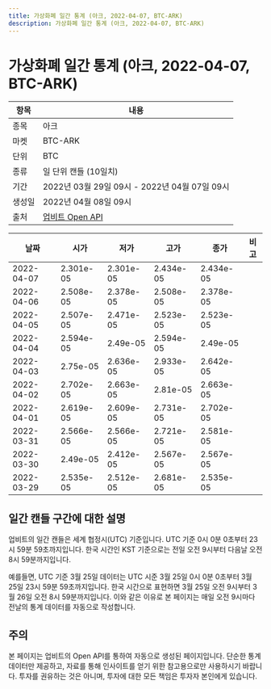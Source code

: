 ```yaml
---
title: 가상화폐 일간 통계 (아크, 2022-04-07, BTC-ARK)
description: 가상화폐 일간 통계 (아크, 2022-04-07, BTC-ARK)
---
```



가상화폐 일간 통계 (아크, 2022-04-07, BTC-ARK)
===

|항목|내용|
|--|--|
|종목|아크|
|마켓|BTC-ARK|
|단위|BTC|
|종류|일 단위 캔들 (10일치)|
|기간|2022년 03월 29일 09시 - 2022년 04월 07일 09시|
|생성일|2022년 04월 08일 09시|
|출처|[업비트 Open API](https://docs.upbit.com)|


|날짜|시가|저가|고가|종가|비고|
|--|--|--|--|--|--|
|2022-04-07|2.301e-05|2.301e-05|2.434e-05|2.434e-05|    |
|2022-04-06|2.508e-05|2.378e-05|2.508e-05|2.378e-05|    |
|2022-04-05|2.507e-05|2.471e-05|2.523e-05|2.523e-05|    |
|2022-04-04|2.594e-05|2.49e-05|2.594e-05|2.49e-05|    |
|2022-04-03|2.75e-05|2.636e-05|2.933e-05|2.642e-05|    |
|2022-04-02|2.702e-05|2.663e-05|2.81e-05|2.663e-05|    |
|2022-04-01|2.619e-05|2.609e-05|2.731e-05|2.702e-05|    |
|2022-03-31|2.566e-05|2.566e-05|2.721e-05|2.581e-05|    |
|2022-03-30|2.49e-05|2.412e-05|2.567e-05|2.567e-05|    |
|2022-03-29|2.535e-05|2.512e-05|2.681e-05|2.535e-05|    |


일간 캔들 구간에 대한 설명
---


업비트의 일간 캔들은 세계 협정시(UTC) 기준입니다. 
UTC 기준 0시 0분 0초부터 23시 59분 59초까지입니다. 
한국 시간인 KST 기준으로는 전일 오전 9시부터 다음날 오전 8시 59분까지입니다. 


예를들면, UTC 기준 3월 25일 데이터는 UTC 시준 3월 25일 0시 0분 0초부터 3월 25일 23시 59분 59초까지입니다. 
한국 시간으로 표현하면 3월 25일 오전 9시부터 3월 26일 오전 8시 59분까지입니다. 
이와 같은 이유로 본 페이지는 매일 오전 9시마다 전날의 통계 데이터를 자동으로 작성합니다. 


주의
---


본 페이지는 업비트의 Open API를 통하여 자동으로 생성된 페이지입니다. 
단순한 통계 데이터만 제공하고, 자료를 통해 인사이트를 얻기 위한 참고용으로만 사용하시기 바랍니다. 
투자를 권유하는 것은 아니며, 투자에 대한 모든 책임은 투자자 본인에게 있습니다. 
